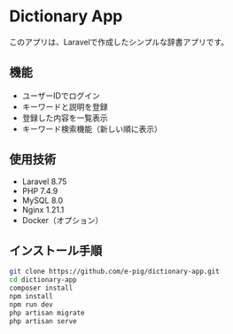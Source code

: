 # Dictionary App

このアプリは、Laravelで作成したシンプルな辞書アプリです。

## 機能
- ユーザーIDでログイン
- キーワードと説明を登録
- 登録した内容を一覧表示
- キーワード検索機能（新しい順に表示）

## 使用技術
- Laravel 8.75
- PHP 7.4.9
- MySQL 8.0
- Nginx 1.21.1
- Docker（オプション）

## インストール手順
```bash
git clone https://github.com/e-pig/dictionary-app.git
cd dictionary-app
composer install
npm install
npm run dev
php artisan migrate
php artisan serve
